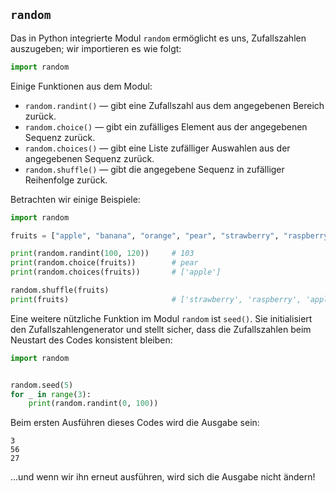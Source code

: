 ## `random`

Das in Python integrierte Modul `random` ermöglicht es uns, Zufallszahlen auszugeben; wir importieren es wie folgt:

```python
import random
```

Einige Funktionen aus dem Modul:

  * `random.randint()` — gibt eine Zufallszahl aus dem angegebenen Bereich zurück.
  * `random.choice()` — gibt ein zufälliges Element aus der angegebenen Sequenz zurück.
  * `random.choices()` — gibt eine Liste zufälliger Auswahlen aus der angegebenen Sequenz zurück.
  * `random.shuffle()` — gibt die angegebene Sequenz in zufälliger Reihenfolge zurück.

Betrachten wir einige Beispiele:

```python
import random

fruits = ["apple", "banana", "orange", "pear", "strawberry", "raspberry"]

print(random.randint(100, 120))	 	# 103
print(random.choice(fruits))		# pear
print(random.choices(fruits))		# ['apple']

random.shuffle(fruits)		
print(fruits)				 	 	# ['strawberry', 'raspberry', 'apple', 'pear', 'banana', 'orange']
```

Eine weitere nützliche Funktion im Modul `random` ist `seed()`. Sie initialisiert den Zufallszahlengenerator und stellt sicher, dass die Zufallszahlen beim Neustart des Codes konsistent bleiben:

```python
import random


random.seed(5)
for _ in range(3):
	print(random.randint(0, 100))
```

Beim ersten Ausführen dieses Codes wird die Ausgabe sein:

```
3
56
27
```

...und wenn wir ihn erneut ausführen, wird sich die Ausgabe nicht ändern\!

```
```